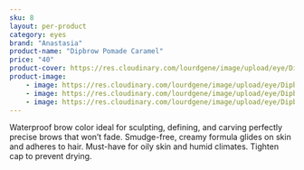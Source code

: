 ```yaml
---
sku: 8
layout: per-product
category: eyes
brand: "Anastasia"
product-name: "Dipbrow Pomade Caramel"
price: "40"
product-cover: https://res.cloudinary.com/lourdgene/image/upload/eye/Dipbrow%20Pomade/cover-image.jpg
product-image:
    - image: https://res.cloudinary.com/lourdgene/image/upload/eye/Dipbrow%20Pomade/cover-image.jpg
    - image: https://res.cloudinary.com/lourdgene/image/upload/eye/Dipbrow%20Pomade/pomade-caramel550x550.jpg
    - image: https://res.cloudinary.com/lourdgene/image/upload/eye/Dipbrow%20Pomade/caramel.jpg
---
```

Waterproof brow color ideal for sculpting, defining, and carving perfectly precise brows that won’t fade. Smudge-free, creamy formula glides on skin and adheres to hair. Must-have for oily skin and humid climates. Tighten cap to prevent drying.